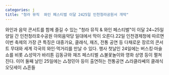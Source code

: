 ```yaml
---
categories: j
title: "청라 뮤직  와인 페스티벌 이달 2425일 인천청라공원서 개막"
---
```

와인과 음악 콘서트를 함께 즐길 수 있는 "청라 뮤직 & 와인 페스티벌"이 이달 24~25일 양일 간 인천청라호수공원 야외음악당 일대에서 막이 오른다.22일 인천경제청에 따르면 이번 축제의 가장 큰 특징은 대중가요, 클래식, 재즈, 전통 공연 등 다채로운 장르의 콘서트 무대와 세계 각국의 와인·먹거리를 만날 수 있다. 행사 첫날인 24일에는 버스킹·마술쇼를 비롯 △성악가 바리톤 김동규와 재즈 페스티벌 △불꽃놀이와 영화 상영 등이 펼쳐진다. 이어 둘째 날인 25일에는 △정민아 등이 출연하는 전통공연 △라클라쎄의 클래식 오딧세이 △흔들